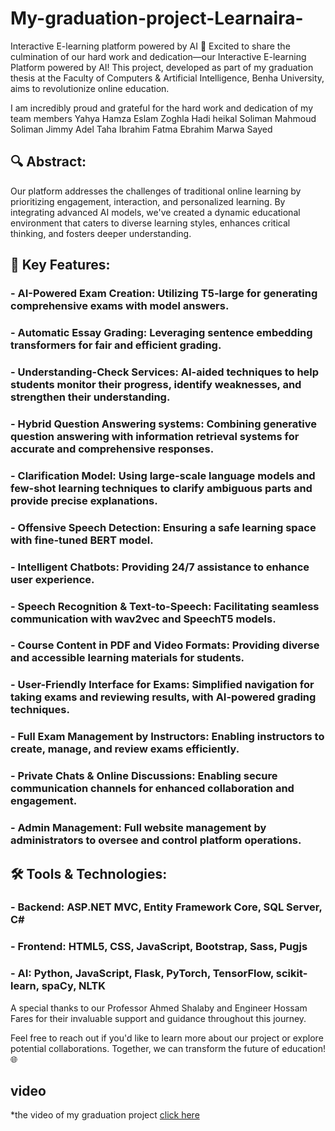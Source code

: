 # My-graduation-project-Learnaira-
Interactive E-learning platform powered by AI
🚀 Excited to share the culmination of our hard work and dedication—our Interactive E-learning Platform powered by AI! This project, developed as part of my graduation thesis at the Faculty of Computers & Artificial Intelligence, Benha University, aims to revolutionize online education.

I am incredibly proud and grateful for the hard work and dedication of my team members
Yahya Hamza Eslam Zoghla Hadi heikal Soliman Mahmoud Soliman Jimmy Adel Taha Ibrahim Fatma Ebrahim Marwa Sayed

## 🔍 Abstract:
Our platform addresses the challenges of traditional online learning by prioritizing engagement, interaction, and personalized learning. By integrating advanced AI models, we've created a dynamic educational environment that caters to diverse learning styles, enhances critical thinking, and fosters deeper understanding.

## 🌟 Key Features:
### - AI-Powered Exam Creation: Utilizing T5-large for generating comprehensive exams with model answers.
### - Automatic Essay Grading: Leveraging sentence embedding transformers for fair and efficient grading.
### - Understanding-Check Services: AI-aided techniques to help students monitor their progress, identify weaknesses, and strengthen their understanding.
### - Hybrid Question Answering systems: Combining generative question answering with information retrieval systems for accurate and comprehensive responses.
### - Clarification Model: Using large-scale language models and few-shot learning techniques to clarify ambiguous parts and provide precise explanations.
### - Offensive Speech Detection: Ensuring a safe learning space with fine-tuned BERT model.
### - Intelligent Chatbots: Providing 24/7 assistance to enhance user experience.
### - Speech Recognition & Text-to-Speech: Facilitating seamless communication with wav2vec and SpeechT5 models.
### - Course Content in PDF and Video Formats: Providing diverse and accessible learning materials for students.
### - User-Friendly Interface for Exams: Simplified navigation for taking exams and reviewing results, with AI-powered grading techniques.
### - Full Exam Management by Instructors: Enabling instructors to create, manage, and review exams efficiently.
### - Private Chats & Online Discussions: Enabling secure communication channels for enhanced collaboration and engagement.
### - Admin Management: Full website management by administrators to oversee and control platform operations.

## 🛠 Tools & Technologies:
### - Backend: ASP.NET MVC, Entity Framework Core, SQL Server, C#
### - Frontend: HTML5, CSS, JavaScript, Bootstrap, Sass, Pugjs
### - AI: Python, JavaScript, Flask, PyTorch, TensorFlow, scikit-learn, spaCy, NLTK

A special thanks to our Professor Ahmed Shalaby and Engineer Hossam Fares for their invaluable support and guidance throughout this journey.

Feel free to reach out if you'd like to learn more about our project or explore potential collaborations. Together, we can transform the future of education! 🌐


## video
*the video of my graduation project [click here](https://www.linkedin.com/posts/yahya-hamza-923575220_excited-to-share-the-culmination-of-our-activity-7212495691611312128-qlet?utm_source=share&utm_medium=member_desktop
)
